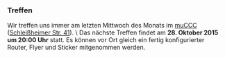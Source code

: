 ### Treffen

Wir treffen uns immer am letzten Mittwoch des Monats im [muCCC](http://muc.ccc.de) ([Schleißheimer Str. 41](http://osm.org/go/0JAf0IVLh?node=2012031859)). \\
Das nächste Treffen findet am **28. Oktober 2015 um 20:00 Uhr** statt.
Es können vor Ort gleich ein fertig konfigurierter Router, Flyer und Sticker mitgenommen werden.
